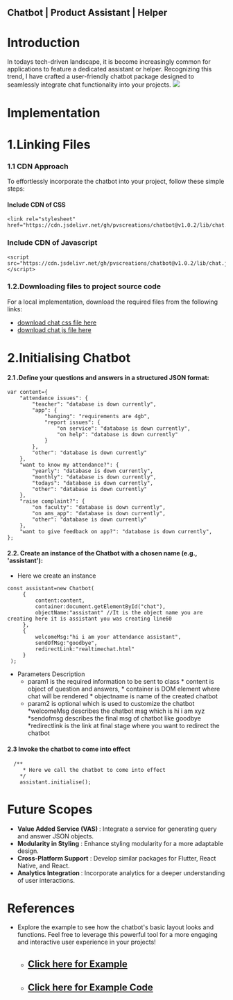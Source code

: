 ## Chatbot | Product Assistant | Helper
#  Introduction
In todays tech-driven landscape, it is become increasingly common for applications to feature a dedicated assistant or helper. Recognizing this trend, I have crafted a user-friendly chatbot package designed to seamlessly integrate chat functionality into your projects.
<img src="./.assets/chat.png">
# Implementation
# 1.Linking Files
### 1.1 CDN Approach
To effortlessly incorporate the chatbot into your project, follow these simple steps:
#### Include CDN of  CSS ####
```
<link rel="stylesheet" href="https://cdn.jsdelivr.net/gh/pvscreations/chatbot@v1.0.2/lib/chat.css">

```
### Include CDN of Javascript ###
```
<script src="https://cdn.jsdelivr.net/gh/pvscreations/chatbot@v1.0.2/lib/chat.js"></script>
```
### 1.2.Downloading files to project source code
For a local implementation, download the required files from the following links:
* <a href="/../../releases/download/v1.0.2/chat.css">download chat css file here</a>
* <a href="/../../releases/download/v1.0.2/chat.js"> download chat js file here</a>
# 2.Initialising Chatbot
#### 2.1 .Define your questions and answers in a structured JSON format: ####
```
var content={
    "attendance issues": {
        "teacher": "database is down currently",
        "app": {
            "hanging": "requirements are 4gb",
            "report issues": {
                "on service": "database is down currently",
                "on help": "database is down currently"
            }
        },
        "other": "database is down currently"
    },
    "want to know my attendance?": {
        "yearly": "database is down currently",
        "monthly": "database is down currently",
        "todays": "database is down currently",
        "other": "database is down currently"
    },
    "raise complaint?": {
        "on faculty": "database is down currently",
        "on ams_app": "database is down currently",
        "other": "database is down currently"
    },
    "want to give feedback on app?": "database is down currently",
};
```
#### 2.2. Create an instance of the Chatbot with a chosen name (e.g., 'assistant'): ####
   * Here we create an instance
   ```
const assistant=new Chatbot(
        {
            content:content,
            container:document.getElementById("chat"),
            objectName:"assistant" //It is the object name you are creating here it is assistant you was creating line60
        },
        {
            welcomeMsg:"hi i am your attendance assistant",
            sendOfMsg:"goodbye",
            redirectLink:"realtimechat.html"
        }
    );
```
* Parameters Description
     * param1 is the required information to be sent to class
            * content is object of question and answers,
            * container is DOM element where chat will be rendered
            * objectname is name of the created chatbot
     * param2 is optional which is used to customize the chatbot
            *welcomeMsg describes the chatbot msg which is hi i am xyz
            *sendofmsg describes the final msg of chatbot like goodbye
            *redirectlink is the link at final stage where you want to redirect the chatbot

#### 2.3  Invoke the chatbot to come into effect ####

```
  /**
     * Here we call the chatbot to come into effect
    */
    assistant.initialise();
```
# Future Scopes
* <b> Value Added Service (VAS) </b>: Integrate a service for generating query and answer JSON objects.
* <b> Modularity in Styling</b> : Enhance styling modularity for a more adaptable design.
* <b> Cross-Platform Support</b> : Develop similar packages for Flutter, React Native, and React.
* <b> Analytics Integration </b>: Incorporate analytics for a deeper understanding of user interactions.

# References
* Explore the example to see how the chatbot's basic layout looks and functions. Feel free to leverage this powerful tool for a more engaging and interactive user experience in your projects!
  - ## <a href="https://pvscreations.github.io/chatbot_plugin_frontend_js/example/chat.html">Click here for Example</a>
  - ## <a href="/../../tree/main/example">Click here for Example Code</a>
